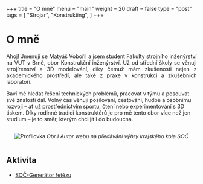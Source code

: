 +++
title = "O mně"
menu = "main"
weight = 20
draft = false
type = "post"
tags = [
    "Strojar",
    "Konstrukting",
]
+++

# O mně

<p style="text-align: justify;">
Ahoj! Jmenuji se Matyáš Vobořil a jsem student Fakulty strojního inženýrství na VUT v Brně, obor Konstrukční inženýrství. Už od střední školy se věnuji strojírenství a 3D modelování, díky čemuž mám zkušenosti nejen z akademického prostředí, ale také z praxe v konstrukci a zkušebních laboratoří.

Baví mě hledat řešení technických problémů, pracovat v týmu a posouvat své znalosti dál. Volný čas věnuji posilování, cestování, hudbě a osobnímu rozvoji – ať už prostřednictvím sportu, čtení nebo experimentování s 3D tiskem. Díky rodinné tradici konstruktérů je pro mě tento obor více než jen studium – je to směr, kterým chci jít i do budoucna.
</p>

<div style="text-align: center;">
    <img src="/267993_ZPC_25/images/Profilovka3.png" alt="Profilovka">
    <p style="transform: skewX(-10deg); display:inline-block;">  
    Obr.1 Autor webu na předávání výhry krajského kola SOČ
    </p>
    
</div>





## Aktivita

- [SOČ-Generátor řetězu](https://youtu.be/pQYYbRLWp2U)



